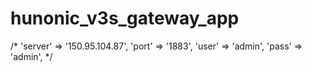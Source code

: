 # hunonic_v3s_gateway_app


/*
'server' => '150.95.104.87',
'port' => '1883',
'user' => 'admin',
'pass' => 'admin',
 */